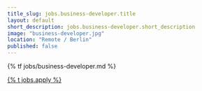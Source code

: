 ```yaml
---
title_slug: jobs.business-developer.title
layout: default
short_description: jobs.business-developer.short_description
image: "business-developer.jpg"
location: "Remote / Berlin"
published: false
---
```


{% tf jobs/business-developer.md %}

<div class="d-grid gap-2 col-4 mx-auto mt-5">
<a href="mailto:jobs-scs@osb-alliance.com?subject={% t jobs.business-developer.title %}" class="btn btn-secondary btn-lg">{% t jobs.apply %}</a>
</div>
